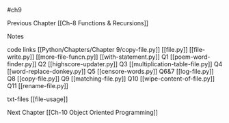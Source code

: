 #ch9

Previous Chapter
[[Ch-8 Functions & Recursions]]

Notes


code links
[[Python/Chapters/Chapter 9/copy-file.py]]
[[file.py]]
[[file-write.py]]
[[more-file-funcn.py]]
[[with-statement.py]]
Q1     [[poem-word-finder.py]]
Q2     [[highscore-updater.py]]
Q3     [[multiplication-table-file.py]]
Q4     [[word-replace-donkey.py]]
Q5     [[censore-words.py]]
Q6&7   [[log-file.py]]
Q8     [[copy-file.py]]
Q9     [[matching-file.py]]
Q10    [[wipe-content-of-file.py]]
Q11    [[rename-file.py]]

txt-files
[[file-usage]]



Next Chapter
[[Ch-10 Object Oriented Programming]]
